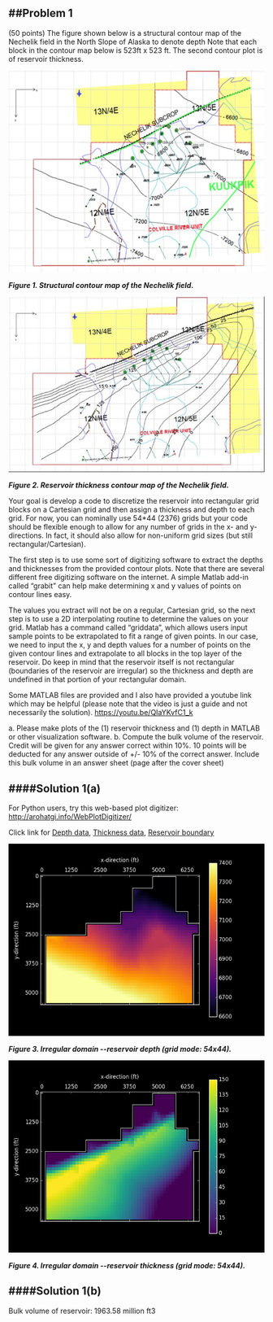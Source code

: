 ##Problem 1
-------
(50 points) The figure shown below is a structural contour map of the Nechelik field in the North Slope of Alaska to denote depth Note that each block in the contour map below is 523ft x 523 ft. The second contour plot is of reservoir thickness.

![Figure 1](https://github.com/JostineHo/PGE392K-ReservoirSimulation/blob/master/ContourDepth.png?raw=true)

**_Figure 1. Structural contour map of the Nechelik field._**

![Figure 2](https://github.com/JostineHo/PGE392K-ReservoirSimulation/blob/master/ContourThickness.png?raw=true)

**_Figure 2. Reservoir thickness contour map of the Nechelik field._**

Your goal is develop a code to discretize the reservoir into rectangular grid blocks on a Cartesian grid and then assign a thickness and depth to each grid. For now, you can nominally use 54*44 (2376) grids but your code should be flexible enough to allow for any number of grids in the x- and y- directions. In fact, it should also allow for non-uniform grid sizes (but still rectangular/Cartesian).

The first step is to use some sort of digitizing software to extract the depths and thicknesses from the provided contour plots. Note that there are several different free digitizing software on the internet. A simple Matlab add-in called “grabit” can help make determining x and y values of points on contour lines easy.

The values you extract will not be on a regular, Cartesian grid, so the next step is to use a 2D interpolating routine to determine the values on your grid. Matlab has a command called “griddata”, which allows users input sample points to be extrapolated to fit a range of given points. In our case, we need to input the x, y and depth values for a number of points on the given contour lines and extrapolate to all  blocks in the top layer of the reservoir. Do keep in mind that the reservoir itself is not rectangular (boundaries of the reservoir are irregular) so the thickness and depth are undefined in that portion of your rectangular domain.

Some MATLAB files are provided and I also have provided a youtube link which may be helpful (please note that the video is just a guide and not necessarily the solution). https://youtu.be/QIaYKvfC1_k

a.	Please make plots of the (1) reservoir thickness and (1) depth in MATLAB or other visualization software.
b.	Compute the bulk volume of the reservoir. Credit will be given for any answer correct within 10%. 10 points will be deducted for any answer outside of +/- 10% of the correct answer. Include this bulk volume in an answer sheet (page after the cover sheet)

####Solution 1(a)
-------
For Python users, try this web-based plot digitizer: http://arohatgi.info/WebPlotDigitizer/

Click link for [Depth data](https://github.com/JostineHo/PGE392K-ReservoirSimulation/blob/master/res_depth.csv), [Thickness data](https://github.com/JostineHo/PGE392K-ReservoirSimulation/blob/master/res_thickness.csv), [Reservoir boundary](https://github.com/JostineHo/PGE392K-ReservoirSimulation/blob/master/bound.csv)

![Figure 3](https://github.com/JostineHo/PGE392K-ReservoirSimulation/blob/master/res_depth_masked.png?raw=true)

**_Figure 3. Irregular domain --reservoir depth (grid mode: 54x44)._**

![Figure 4](https://github.com/JostineHo/PGE392K-ReservoirSimulation/blob/master/res_thickness_masked.png?raw=true)

**_Figure 4. Irregular domain --reservoir thickness (grid mode: 54x44)._**

####Solution 1(b)
-------
Bulk volume of reservoir: 1963.58 million ft3
